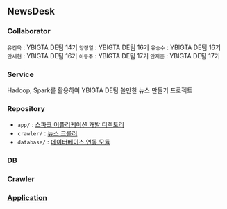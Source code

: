 ## NewsDesk

### Collaborator

`유건욱` : YBIGTA DE팀 14기
`양정열` : YBIGTA DE팀 16기
`유승수` : YBIGTA DE팀 16기
`안세현` : YBIGTA DE팀 16기
`이동주` : YBIGTA DE팀 17기
`안지훈` : YBIGTA DE팀 17기

### Service

Hadoop, Spark를 활용하여 YBIGTA DE팀 쓸만한 뉴스 만들기 프로젝트

### Repository

- `app/` : <a href="app/README.md">스파크 어플리케이션 개발 디렉토리</a>
- `crawler/` : <a href="crawler/README.md">뉴스 크롤러</a>
- `database/` : <a href="database/README.md">데이터베이스 연동 모듈</a>

### DB

### Crawler

### [Application](app/README.md)
